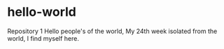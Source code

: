 # hello-world
Repository 1
Hello people's of the world, My 24th week isolated from the world, I find myself here.
